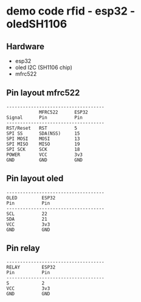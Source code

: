 # demo code rfid - esp32 - oledSH1106

## Hardware

- esp32
- oled I2C (SH1106 chip)
- mfrc522


## Pin layout mfrc522
```
------------------------------------
            MFRC522      ESP32
Signal      Pin          Pin
------------------------------------
RST/Reset   RST          5
SPI SS      SDA(NSS)     15
SPI MOSI    MOSI         13
SPI MISO    MISO         19
SPI SCK     SCK          18
POWER       VCC          3v3
GND         GND          GND
```

## Pin layout oled
```
------------------------------------
OLED         ESP32
Pin          Pin
------------------------------------
SCL          22
SDA          21
VCC          3v3
GND          GND
```

## Pin relay
```
------------------------------------
RELAY        ESP32
Pin          Pin
------------------------------------
S            2
VCC          3v3
GND          GND
```